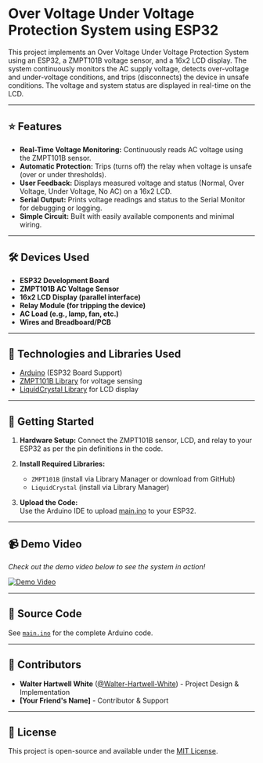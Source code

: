 # Over Voltage Under Voltage Protection System using ESP32

This project implements an Over Voltage Under Voltage Protection System using an ESP32, a ZMPT101B voltage sensor, and a 16x2 LCD display. The system continuously monitors the AC supply voltage, detects over-voltage and under-voltage conditions, and trips (disconnects) the device in unsafe conditions. The voltage and system status are displayed in real-time on the LCD.

---

## ⭐ Features

- **Real-Time Voltage Monitoring:** Continuously reads AC voltage using the ZMPT101B sensor.
- **Automatic Protection:** Trips (turns off) the relay when voltage is unsafe (over or under thresholds).
- **User Feedback:** Displays measured voltage and status (Normal, Over Voltage, Under Voltage, No AC) on a 16x2 LCD.
- **Serial Output:** Prints voltage readings and status to the Serial Monitor for debugging or logging.
- **Simple Circuit:** Built with easily available components and minimal wiring.

---

## 🛠️ Devices Used

- **ESP32 Development Board**
- **ZMPT101B AC Voltage Sensor**
- **16x2 LCD Display (parallel interface)**
- **Relay Module (for tripping the device)**
- **AC Load (e.g., lamp, fan, etc.)**
- **Wires and Breadboard/PCB**

---

## 🧰 Technologies and Libraries Used

- [Arduino](https://www.arduino.cc/) (ESP32 Board Support)
- [ZMPT101B Library](https://github.com/Abdurraziq/ZMPT101B-arduino.git) for voltage sensing
- [LiquidCrystal Library](https://github.com/arduino-libraries/LiquidCrystal.git) for LCD display

---

## 🚀 Getting Started

1. **Hardware Setup:** Connect the ZMPT101B sensor, LCD, and relay to your ESP32 as per the pin definitions in the code.
2. **Install Required Libraries:**  
   - `ZMPT101B` (install via Library Manager or download from GitHub)
   - `LiquidCrystal` (install via Library Manager)

3. **Upload the Code:**  
   Use the Arduino IDE to upload [main.ino](main.ino) to your ESP32.

---

## 📹 Demo Video

*Check out the demo video below to see the system in action!*


[![Demo Video](demo/demo_thumbnail.png)](demo/demo_video.mp4)


---

## 📄 Source Code

See [`main.ino`](main.ino) for the complete Arduino code.

---

## 👥 Contributors

- **Walter Hartwell White** ([@Walter-Hartwell-White](https://github.com/Walter-Hartwell-White)) - Project Design & Implementation
- **[Your Friend's Name]** - Contributor & Support

---

## 📜 License

This project is open-source and available under the [MIT License](LICENSE).
